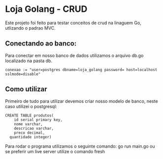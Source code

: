 
# Loja Golang - CRUD

Este projeto foi feito para testar conceitos de crud na linaguem Go, utlizando o padrao MVC.


## Conectando ao banco:
Para conectar em nosso banco de dados utilizamos o arquivo db.go localizado na pasta db.
``````
conexao := "user=postgres dbname=loja_golang password= host=localhost sslmode=disable"

``````
## Como utilizar
Primeiro de tudo para utilizar devemos criar nosso modelo de banco, neste caso utilizei o postgresql:
``````
CREATE TABLE produtos(
	id serial primary key,
	nome varchar,
	descricao varchar,
	preco decimal,
  quantidade integer)
``````
Para rodar o programa utilizamos o seguinte comando: go run main.go
ou se preferir um live server utilize o comando fresh



